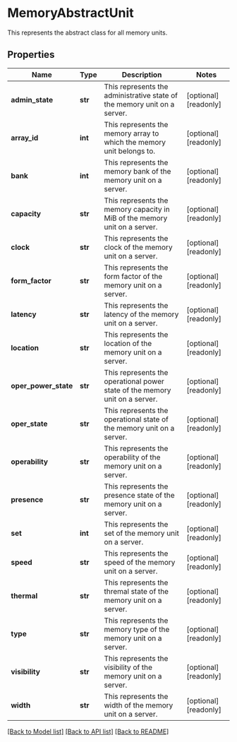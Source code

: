 # MemoryAbstractUnit

This represents the abstract class for all memory units. 
## Properties
Name | Type | Description | Notes
------------ | ------------- | ------------- | -------------
**admin_state** | **str** | This represents the administrative state of the memory unit on a server.   | [optional] [readonly] 
**array_id** | **int** | This represents the memory array to which the memory unit belongs to.   | [optional] [readonly] 
**bank** | **int** | This represents the memory bank of the memory unit on a server.   | [optional] [readonly] 
**capacity** | **str** | This represents the memory capacity in MiB of the memory unit on a server.   | [optional] [readonly] 
**clock** | **str** | This represents the clock of the memory unit on a server.   | [optional] [readonly] 
**form_factor** | **str** | This represents the form factor of the memory unit on a server.   | [optional] [readonly] 
**latency** | **str** | This represents the latency of the memory unit on a server.   | [optional] [readonly] 
**location** | **str** | This represents the location of the memory unit on a server.   | [optional] [readonly] 
**oper_power_state** | **str** | This represents the operational power state of the memory unit on a server.   | [optional] [readonly] 
**oper_state** | **str** | This represents the operational state of the memory unit on a server.   | [optional] [readonly] 
**operability** | **str** | This represents the operability of the memory unit on a server.   | [optional] [readonly] 
**presence** | **str** | This represents the presence state of the memory unit on a server.   | [optional] [readonly] 
**set** | **int** | This represents the set of the memory unit on a server.   | [optional] [readonly] 
**speed** | **str** | This represents the speed of the memory unit on a server.   | [optional] [readonly] 
**thermal** | **str** | This represents the thremal state of the memory unit on a server.   | [optional] [readonly] 
**type** | **str** | This represents the memory type of the memory unit on a server.   | [optional] [readonly] 
**visibility** | **str** | This represents the visibility of the memory unit on a server.   | [optional] [readonly] 
**width** | **str** | This represents the width of the memory unit on a server.    | [optional] [readonly] 

[[Back to Model list]](../README.md#documentation-for-models) [[Back to API list]](../README.md#documentation-for-api-endpoints) [[Back to README]](../README.md)


